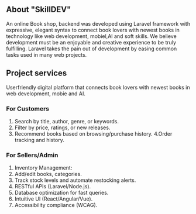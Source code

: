 
## About "SkillDEV" 

An online Book shop, backend was developed using Laravel framework with expressive, elegant syntax to connect book lovers with newest books in technology like web development, mobiel,AI and soft skills. We believe development must be an enjoyable and creative experience to be truly fulfilling. Laravel takes the pain out of development by easing common tasks used in many web projects.

## Project services
Userfriendly digital platform that connects book lovers with newest books in web development, mobie and AI.

### For Customers
1. Search by title, author, genre, or keywords.
2. Filter by price, ratings, or new releases.
3. Recommend books based on browsing/purchase history.
4.Order tracking and history.

### For Sellers/Admin
1. Inventory Management:
2. Add/edit books, categories.
3. Track stock levels and automate restocking alerts.
4. RESTful APIs (Laravel/Node.js).
5. Database optimization for fast queries.
6. Intuitive UI (React/Angular/Vue).
7. Accessibility compliance (WCAG).

